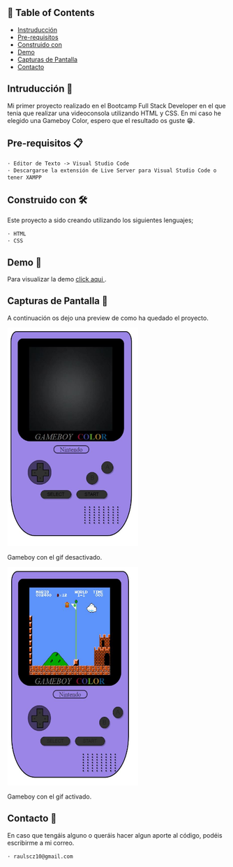 ## 📝 Table of Contents

- [Instruducción](#Instruducción)
- [Pre-requisitos](#Pre-requisitos)
- [Construido con](#Construido)
- [Demo](#Demo)
- [Capturas de Pantalla](#CapturasdePantalla)
- [Contacto](#Contacto)

## Intruducción 🧐 <a name = "Instruducción"></a>

Mi primer proyecto realizado en el Bootcamp Full Stack Developer en el que tenia que realizar una videoconsola utilizando HTML y CSS. En mi caso he elegido una Gameboy Color, espero que el resultado os guste 😁.

## Pre-requisitos 📋 <a name = "Pre-requisitos"></a>

    · Editor de Texto -> Visual Studio Code
    · Descargarse la extensión de Live Server para Visual Studio Code o tener XAMPP

## Construido con 🛠️ <a name = "Construido"></a>

Este proyecto a sido creando utilizando los siguientes lenguajes;

    · HTML
    · CSS

## Demo 👀 <a name = "Demo" ></a>

Para visualizar la demo <a href="https://raulscz10.github.io/gameboy-html-css/" target="_blank"> click aqui </a>.
## Capturas de Pantalla  📸 <a name = "CapturasdePantalla"></a>

A continuación os dejo una preview de como ha quedado el proyecto.

<img src="./img/preview-gameboy-off.JPG" alt="Preview De La GB sin gif" width="300" height="500">

Gameboy con el gif desactivado.

<img src="./img/preview-gameboy.JPG" alt="Preview De La GB con gif" width="300" height="500">

Gameboy con el gif activado.


## Contacto 📧 <a name = "Contacto"></a>

En caso que tengáis alguno o queráis hacer algun aporte al código, podéis escribirme a mi correo.

    · raulscz10@gmail.com
